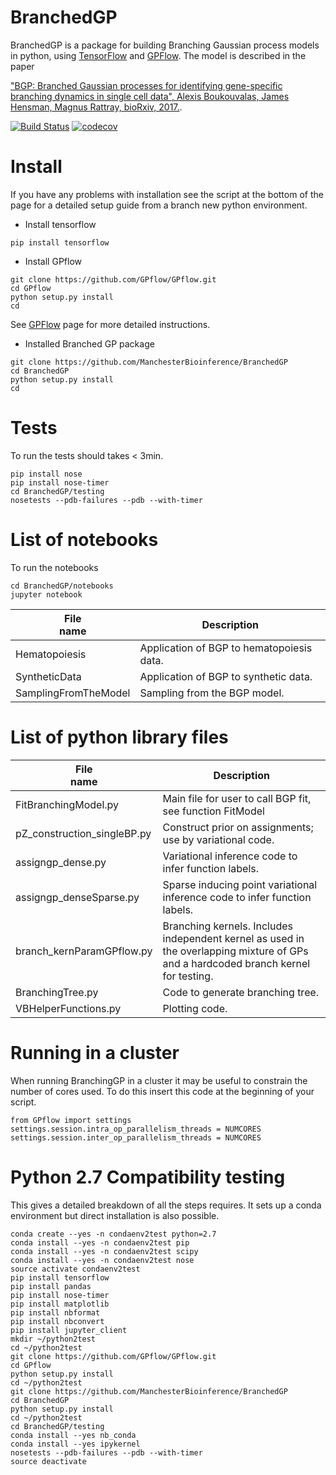 # BranchedGP

BranchedGP is a package for building Branching Gaussian process models in python, using [TensorFlow](github.com/tensorflow) and [GPFlow](https://github.com/GPflow/GPflow). 
The model is described in the paper

["BGP: Branched Gaussian processes for identifying gene-specific branching dynamics in single cell data", 
Alexis Boukouvalas, James Hensman, Magnus Rattray, bioRxiv, 2017.](http://www.biorxiv.org/content/early/2017/08/01/166868).

[![Build Status](https://travis-ci.org/ManchesterBioinference/BranchedGP.svg?branch=master)](https://travis-ci.org/ManchesterBioinference/BranchedGP)
[![codecov](https://codecov.io/gh/ManchesterBioinference/BranchedGP/branch/master/graph/badge.svg)](https://codecov.io/gh/ManchesterBioinference/BranchedGP)

# Install
If you have any problems with installation see the script at the bottom of the page for a detailed setup guide from a branch new python environment. 

   - Install tensorflow
```
pip install tensorflow
```
   - Install GPflow
```
git clone https://github.com/GPflow/GPflow.git
cd GPflow    
python setup.py install
cd
```
    
See [GPFlow](https://github.com/GPflow/GPflow) page for more detailed instructions.

   - Installed Branched GP package
```
git clone https://github.com/ManchesterBioinference/BranchedGP
cd BranchedGP
python setup.py install
cd
```

# Tests
To run the tests should takes < 3min.
```
pip install nose
pip install nose-timer
cd BranchedGP/testing
nosetests --pdb-failures --pdb --with-timer
```


# List of notebooks
To run the notebooks
```
cd BranchedGP/notebooks
jupyter notebook
```

| File <br> name | Description | 
| --- | --- | 
| Hematopoiesis       | Application of BGP to hematopoiesis data. |
| SyntheticData       | Application of BGP to synthetic data. |
| SamplingFromTheModel| Sampling from the BGP model. |



# List of python library files
| File <br> name | Description | 
| --- | --- | 
| FitBranchingModel.py | Main file for user to call BGP fit, see function FitModel | 
| pZ_construction_singleBP.py | Construct prior on assignments; use by variational code. |
| assigngp_dense.py | Variational inference code to infer function labels. |
| assigngp_denseSparse.py | Sparse inducing point variational inference code to infer function labels. |
| branch_kernParamGPflow.py | Branching kernels. Includes independent kernel as used in the overlapping mixture of GPs and a hardcoded branch kernel for testing. |
| BranchingTree.py | Code to generate branching tree. |
| VBHelperFunctions.py | Plotting code. |

# Running in a cluster
When running BranchingGP in a cluster it may be useful to constrain the number of cores used. To do this insert this code at the beginning of your script.
```
from GPflow import settings
settings.session.intra_op_parallelism_threads = NUMCORES
settings.session.inter_op_parallelism_threads = NUMCORES
```

# Python 2.7 Compatibility testing
This gives a detailed breakdown of all the steps requires. It sets up a conda environment but direct installation is also possible.
```
conda create --yes -n condaenv2test python=2.7
conda install --yes -n condaenv2test pip
conda install --yes -n condaenv2test scipy
conda install --yes -n condaenv2test nose
source activate condaenv2test
pip install tensorflow
pip install pandas
pip install nose-timer
pip install matplotlib
pip install nbformat
pip install nbconvert
pip install jupyter_client
mkdir ~/python2test
cd ~/python2test
git clone https://github.com/GPflow/GPflow.git
cd GPflow    
python setup.py install
cd ~/python2test
git clone https://github.com/ManchesterBioinference/BranchedGP
cd BranchedGP
python setup.py install
cd ~/python2test
cd BranchedGP/testing
conda install --yes nb_conda
conda install --yes ipykernel
nosetests --pdb-failures --pdb --with-timer
source deactivate
```


